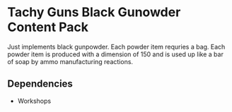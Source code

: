 # Tachy Guns Black Gunowder Content Pack

Just implements black gunpowder.
Each powder item requries a bag.
Each powder item is produced with a dimension of 150 and is used up like a bar of soap by ammo manufacturing reactions.

## Dependencies

- Workshops

